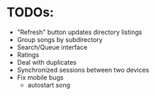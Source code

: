 # TODOs:

* "Refresh" button updates directory listings
* Group songs by subdirectory
* Search/Queue interface
* Ratings
* Deal with duplicates
* Synchronized sessions between two devices
* Fix mobile bugs
  - autostart song
